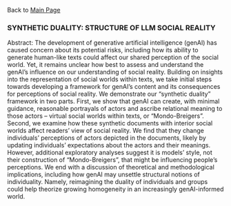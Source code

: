 Back to [Main Page](https://github.com/jsachs802/research_overview/blob/main/README.md)

### SYNTHETIC DUALITY: STRUCTURE OF LLM SOCIAL REALITY

Abstract: The development of generative artificial intelligence (genAI) has caused concern about its potential risks, including how its ability to generate human-like texts could affect our shared perception of the social world. Yet, it remains unclear how best to assess and understand the genAI’s influence on our understanding of social reality. Building on insights into the representation of social worlds within texts, we take initial steps towards developing a framework for genAI’s content and its consequences for perceptions of social reality. We demonstrate our “synthetic duality” framework in two parts. First, we show that genAI can create, with minimal guidance, reasonable portrayals of actors and ascribe relational meaning to those actors – virtual social worlds within texts, or “Mondo-Breigers”. Second, we examine how these synthetic documents with interior social worlds affect readers’ view of social reality. We find that they change individuals’ perceptions of actors depicted in the documents, likely by updating individuals’ expectations about the actors and their meanings. However, additional exploratory analyses suggest it is models’ style, not their construction of “Mondo-Breigers”, that might be influencing people’s perceptions. We end with a discussion of theoretical and methodological implications, including how genAI may unsettle structural notions of individuality. Namely, reimagining the duality of individuals and groups could help theorize growing homogeneity in an increasingly genAI-informed world. 

